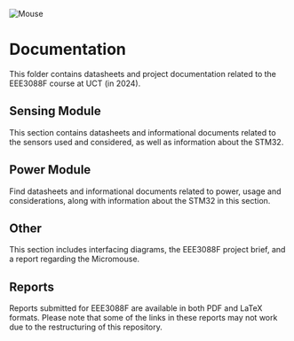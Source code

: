 ![Mouse]((Documentation/Other/Formatting/tumblr_pffb1xFtaW1w67ki0o4_540.gif))

# Documentation

This folder contains datasheets and project documentation related to the EEE3088F course at UCT (in 2024).

## Sensing Module

This section contains datasheets and informational documents related to the sensors used and considered, as well as information about the STM32.

## Power Module

Find datasheets and informational documents related to power, usage and considerations, along with information about the STM32 in this section.

## Other

This section includes interfacing diagrams, the EEE3088F project brief, and a report regarding the Micromouse.

## Reports

Reports submitted for EEE3088F are available in both PDF and LaTeX formats. Please note that some of the links in these reports may not work due to the restructuring of this repository.



